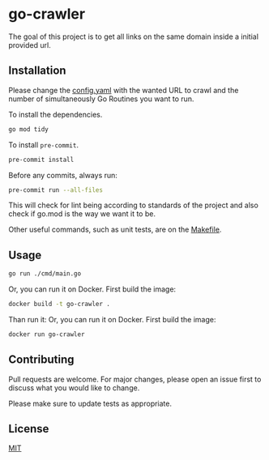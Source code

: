 # go-crawler

The goal of this project is to get all links on the same domain inside a initial provided url.

## Installation

Please change the [config.yaml](./config/config.yaml) with the wanted URL to crawl and the number of simultaneously Go Routines you want to run. 

To install the dependencies.
```bash
go mod tidy
```

To install `pre-commit`.
```bash
pre-commit install
```

Before any commits, always run:
```bash
pre-commit run --all-files
```
This will check for lint being according to standards of the project and also check if go.mod is the way we want it to be.

Other useful commands, such as unit tests, are on the [Makefile](./Makefile).

## Usage

```bash
go run ./cmd/main.go
```

Or, you can run it on Docker. First build the image:
```bash
docker build -t go-crawler .
```

Than run it:
Or, you can run it on Docker. First build the image:
```bash
docker run go-crawler
```

## Contributing
Pull requests are welcome. For major changes, please open an issue first to discuss what you would like to change.

Please make sure to update tests as appropriate.

## License
[MIT](https://choosealicense.com/licenses/mit/)